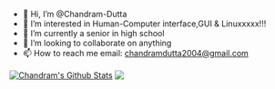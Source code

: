 - 👋 Hi, I’m @Chandram-Dutta
- 👀 I’m interested in Human-Computer interface,GUI & Linuxxxxx!!!
- 🌱 I’m currently a senior in high school
- 💞️ I’m looking to collaborate on anything
- 📫 How to reach me
   email: chandramdutta2004@gmail.com

<a href="https://github.com/Chandram-Dutta">
<img align="center" alt="Chandram's Github Stats" src="https://github-readme-stats.codestackr.vercel.app/api?username=sabesansathananthan&show_icons=true&hide_border=true&count_private=true&include_all_commits=true&theme=radical" /></a>

<a href="https://github.com/Chandram-Dutta">
  <img align="center" src="https://github-readme-stats.anuraghazra1.vercel.app/api/top-langs/?username=sabesansathananthan&layout=compact&theme=radical" />
</a>


<!---
Chandram-Dutta/Chandram-Dutta is a ✨ special ✨ repository because its `README.md` (this file) appears on your GitHub profile.
You can click the Preview link to take a look at your changes.
--->
